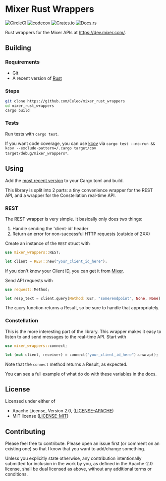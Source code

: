 # Mixer Rust Wrappers

[![CircleCI](https://circleci.com/gh/Celeo/mixer_rust_wrappers.svg?style=svg)](https://circleci.com/gh/Celeo/mixer_rust_wrappers)
[![codecov](https://codecov.io/gh/Celeo/mixer_rust_wrappers/branch/master/graph/badge.svg)](https://codecov.io/gh/Celeo/mixer_rust_wrappers)
[![Crates.io](https://img.shields.io/crates/v/mixer_wrappers)](https://crates.io/crates/mixer_wrappers)
[![Docs.rs](https://docs.rs/mixer_wrappers/badge.svg)](https://docs.rs/mixer_wrappers/latest/mixer_wrappers/)


Rust wrappers for the Mixer APIs at https://dev.mixer.com/.

## Building

### Requirements

* Git
* A recent version of [Rust](https://www.rust-lang.org/tools/install)

### Steps

```sh
git clone https://github.com/Celeo/mixer_rust_wrappers
cd mixer_rust_wrappers
cargo build
```

### Tests

Run tests with `cargo test`.

If you want code coverage, you can use [kcov](https://github.com/SimonKagstrom/kcov) via `cargo test --no-run && kcov --exclude-pattern=/.cargo target/cov target/debug/mixer_wrappers*`.

## Using

Add the [most recent version](https://crates.io/crates/mixer_wrappers) to your Cargo.toml and build.

This library is split into 2 parts: a tiny convenience wrapper for the REST API, and a wrapper for the Constellation real-time API.

### REST

The REST wrapper is very simple. It basically only does two things:

1. Handle sending the 'client-id' header
1. Return an error for non-successful HTTP requests (outside of 2XX)

Create an instance of the `REST` struct with

```rust
use mixer_wrappers::REST;

let client = REST::new("your_client_id_here");
```

If you don't know your Client ID, you can get it from [Mixer](https://mixer.com/lab/keypopup).

Send API requests with

```rust
use reqwest::Method;

let resp_text = client.query(Method::GET, "some/endpoint", None, None).unwrap();
```

The `query` function returns a Result, so be sure to handle that appropriately.

### Constellation

This is the more interesting part of the library. This wrapper makes it easy to listen to and send messages to the real-time API. Start with

```rust
use mixer_wrappers::connect;

let (mut client, receiver) = connect("your_client_id_here").unwrap();
```

Note that the `connect` method returns a Result, as expected.

You can see a full example of what do do with these variables in the docs.

## License

Licensed under either of

* Apache License, Version 2.0, ([LICENSE-APACHE](LICENSE-APACHE))
* MIT license ([LICENSE-MIT](LICENSE-MIT))

## Contributing

Please feel free to contribute. Please open an issue first (or comment on an existing one) so that I know that you want to add/change something.

Unless you explicitly state otherwise, any contribution intentionally submitted for inclusion in the work by you, as defined in the Apache-2.0 license, shall be dual licensed as above, without any additional terms or conditions.
